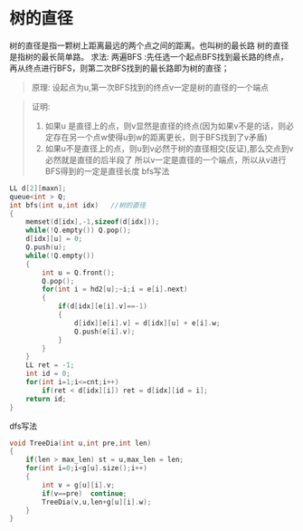 # 树的直径

 树的直径是指一颗树上距离最远的两个点之间的距离。也叫树的最长路
 树的直径是指树的最长简单路。
 求法: 两遍BFS :先任选一个起点BFS找到最长路的终点，再从终点进行BFS，则第二次BFS找到的最长路即为树的直径；

> 原理: 设起点为u,第一次BFS找到的终点v一定是树的直径的一个端点

> 证明:
>
> 1. 如果u 是直径上的点，则v显然是直径的终点(因为如果v不是的话，则必定存在另一个点w使得u到w的距离更长，则于BFS找到了v矛盾)
> 2. 如果u不是直径上的点，则u到v必然于树的直径相交(反证),那么交点到v 必然就是直径的后半段了
>     所以v一定是直径的一个端点，所以从v进行BFS得到的一定是直径长度
>     bfs写法



```cpp
LL d[2][maxn];
queue<int > Q;
int bfs(int u,int idx)   //树的直径
{
    memset(d[idx],-1,sizeof(d[idx]));
    while(!Q.empty()) Q.pop();
    d[idx][u] = 0;
    Q.push(u);
    while(!Q.empty())
    {
        int u = Q.front();
        Q.pop();
        for(int i = hd2[u];~i;i = e[i].next)
        {
            if(d[idx][e[i].v]==-1)
            {
                d[idx][e[i].v] = d[idx][u] + e[i].w;
                Q.push(e[i].v);
            }
        }
    }
    LL ret = -1;
    int id = 0;
    for(int i=1;i<=cnt;i++)
        if(ret < d[idx][i]) ret = d[idx][id = i];
    return id;
}
```

dfs写法



```C++
void TreeDia(int u,int pre,int len)
{
    if(len > max_len) st = u,max_len = len;
    for(int i=0;i<g[u].size();i++)
    {
        int v = g[u][i].v;
        if(v==pre)  continue;
        TreeDia(v,u,len+g[u][i].w);
    }
}
```